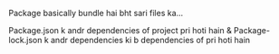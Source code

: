 Package basically bundle hai bht sari files ka...

Package.json k andr dependencies of project pri hoti hain
&
Package-lock.json k andr dependencies ki b dependencies of pri hoti hain
